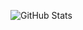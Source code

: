 ![GitHub Stats](https://github-readme-stats.vercel.app/api?username=OffensiveKernelUser&hide_border=true&count_private=true&show_icons=true&theme=dark)

